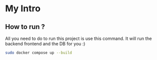 # My Intro

## How to run ?

All you need to do to run this project is use this command. It will run the backend frontend and the DB for you :)

```bash
sudo docker compose up --build
